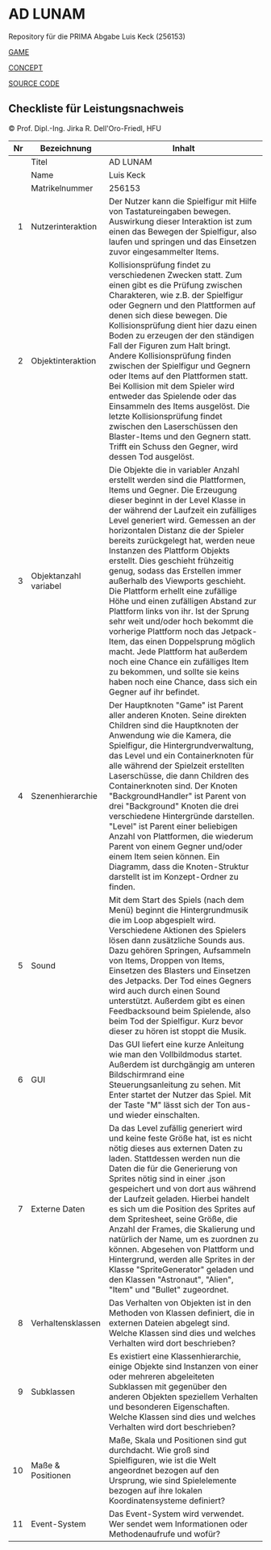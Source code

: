 # AD LUNAM
Repository für die PRIMA Abgabe 
Luis Keck (256153)

[GAME](https://keckluis.github.io/AdLunam/Code/index.html)

[CONCEPT](https://github.com/keckluis/AdLunam/tree/master/AdLunam/Concept)

[SOURCE CODE](https://github.com/keckluis/AdLunam/tree/master/AdLunam/SourceCode)

## Checkliste für Leistungsnachweis
© Prof. Dipl.-Ing. Jirka R. Dell'Oro-Friedl, HFU

| Nr | Bezeichnung           | Inhalt                                                                                                                                                                                                                                                                         |
|---:|-----------------------|--------------------------------------------------------------------------------------------------------------------------------------------------------------------------------------------------------------------------------------------------------------------------------|
|    | Titel                 | AD LUNAM
|    | Name                  | Luis Keck
|    | Matrikelnummer        |  256153
|  1 | Nutzerinteraktion     | Der Nutzer kann die Spielfigur mit Hilfe von Tastatureingaben bewegen. Auswirkung dieser Interaktion ist zum einen das Bewegen der Spielfigur, also laufen und springen und das Einsetzen zuvor eingesammelter Items.|
|  2 | Objektinteraktion     | Kollisionsprüfung findet zu verschiedenen Zwecken statt. Zum einen gibt es die Prüfung zwischen Charakteren, wie z.B. der Spielfigur oder Gegnern und den Plattformen auf denen sich diese bewegen. Die Kollisionsprüfung dient hier dazu einen Boden zu erzeugen der den ständigen Fall der Figuren zum Halt bringt. Andere Kollisionsprüfung finden zwischen der Spielfigur und Gegnern oder Items auf den Plattformen statt. Bei Kollision mit dem Spieler wird entweder das Spielende oder das Einsammeln des Items ausgelöst. Die letzte Kollisionsprüfung findet zwischen den Laserschüssen den Blaster-Items und den Gegnern statt. Trifft ein Schuss den Gegner, wird dessen Tod ausgelöst.|
|  3 | Objektanzahl variabel | Die Objekte die in variabler Anzahl erstellt werden sind die Plattformen, Items und Gegner. Die Erzeugung dieser beginnt in der Level Klasse in der während der Laufzeit ein zufälliges Level generiert wird. Gemessen an der horizontalen Distanz die der Spieler bereits zurückgelegt hat, werden neue Instanzen des Plattform Objekts erstellt. Dies geschieht frühzeitig genug, sodass das Erstellen immer außerhalb des Viewports geschieht. Die Plattform erhellt eine zufällige Höhe und einen zufälligen Abstand zur Plattform links von ihr. Ist der Sprung sehr weit und/oder hoch bekommt die vorherige Plattform noch das Jetpack-Item, das einen Doppelsprung möglich macht. Jede Plattform hat außerdem noch eine Chance ein zufälliges Item zu bekommen, und sollte sie keins haben noch eine Chance, dass sich ein Gegner auf ihr befindet.|
|  4 | Szenenhierarchie      | Der Hauptknoten "Game" ist Parent aller anderen Knoten. Seine direkten Children sind die Hauptknoten der Anwendung wie die Kamera, die Spielfigur, die Hintergrundverwaltung, das Level und ein Containerknoten für alle während der Spielzeit erstellten Laserschüsse, die dann Children des Containerknoten sind. Der Knoten "BackgroundHandler" ist Parent von drei "Background" Knoten die drei verschiedene Hintergründe darstellen. "Level" ist Parent einer beliebigen Anzahl von Plattformen, die wiederum Parent von einem Gegner und/oder einem Item seien können. Ein Diagramm, dass die Knoten-Struktur darstellt ist im Konzept-Ordner zu finden.|
|  5 | Sound                 | Mit dem Start des Spiels (nach dem Menü) beginnt die Hintergrundmusik die im Loop abgespielt wird. Verschiedene Aktionen des Spielers lösen dann zusätzliche Sounds aus. Dazu gehören Springen, Aufsammeln von Items, Droppen von Items, Einsetzen des Blasters und Einsetzen des Jetpacks. Der Tod eines Gegners wird auch durch einen Sound unterstützt. Außerdem gibt es einen Feedbacksound beim Spielende, also beim Tod der Spielfigur. Kurz bevor dieser zu hören ist stoppt die Musik.|
|  6 | GUI                   | Das GUI liefert eine kurze Anleitung wie man den Vollbildmodus startet. Außerdem ist durchgängig am unteren Bildschirmrand eine Steuerungsanleitung zu sehen. Mit Enter startet der Nutzer das Spiel. Mit der Taste "M" lässt sich der Ton aus- und wieder einschalten.|
|  7 | Externe Daten         | Da das Level zufällig generiert wird und keine feste Größe hat, ist es nicht nötig dieses aus externen Daten zu laden. Stattdessen werden nun die Daten die für die Generierung von Sprites nötig sind in einer .json gespeichert und von dort aus während der Laufzeit geladen. Hierbei handelt es sich um die Position des Sprites auf dem Spritesheet, seine Größe, die Anzahl der Frames, die Skalierung und natürlich der Name, um es zuordnen zu können. Abgesehen von Plattform und Hintergrund, werden alle Sprites in der Klasse "SpriteGenerator" geladen und den Klassen "Astronaut", "Alien", "Item" und "Bullet" zugeordnet.|
|  8 | Verhaltensklassen     | Das Verhalten von Objekten ist in den Methoden von Klassen definiert, die in externen Dateien abgelegt sind. Welche Klassen sind dies und welches Verhalten wird dort beschrieben?                                                                                             |
|  9 | Subklassen            | Es existiert eine Klassenhierarchie, einige Objekte sind Instanzen von einer oder mehreren abgeleiteten Subklassen mit gegenüber den anderen Objekten speziellem Verhalten und besonderen Eigenschaften. Welche Klassen sind dies und welches Verhalten wird dort beschrieben? |
| 10 | Maße & Positionen     | Maße, Skala und Positionen sind gut durchdacht. Wie groß sind Spielfiguren, wie ist die Welt angeordnet bezogen auf den Ursprung, wie sind Spielelemente bezogen auf ihre lokalen Koordinatensysteme definiert?                                                                |
| 11 | Event-System          | Das Event-System wird verwendet. Wer sendet wem Informationen oder Methodenaufrufe und wofür?                                                                                                                                                                                  |
